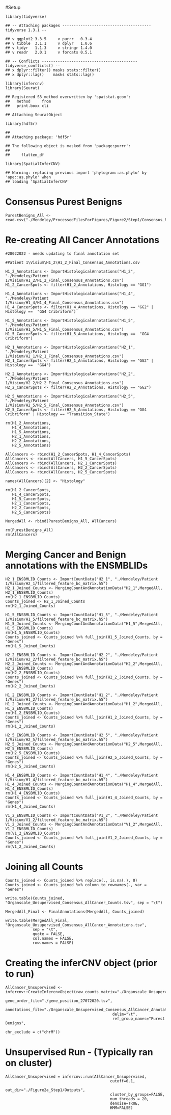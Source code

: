 \#Setup

    library(tidyverse)

    ## -- Attaching packages --------------------------------------- tidyverse 1.3.1 --

    ## v ggplot2 3.3.5     v purrr   0.3.4
    ## v tibble  3.1.1     v dplyr   1.0.6
    ## v tidyr   1.1.3     v stringr 1.4.0
    ## v readr   2.0.1     v forcats 0.5.1

    ## -- Conflicts ------------------------------------------ tidyverse_conflicts() --
    ## x dplyr::filter() masks stats::filter()
    ## x dplyr::lag()    masks stats::lag()

    library(infercnv)
    library(Seurat)

    ## Registered S3 method overwritten by 'spatstat.geom':
    ##   method     from
    ##   print.boxx cli

    ## Attaching SeuratObject

    library(hdf5r)

    ## 
    ## Attaching package: 'hdf5r'

    ## The following object is masked from 'package:purrr':
    ## 
    ##     flatten_df

    library(SpatialInferCNV)

    ## Warning: replacing previous import 'phylogram::as.phylo' by 'ape::as.phylo' when
    ## loading 'SpatialInferCNV'

# Consensus Purest Benigns

    PurestBenigns_All <- read.csv("./Mendeley/ProcessedFilesForFigures/Figure2/Step1/Consensus_PurestBenigns_18112020.csv")

# Re-creating All Cancer Annotations

    #28022022 - needs updating to final annotation set

    #Patient 1\Visium\H1_2\H1_2_Final_Consensus_Annotations.csv

    H1_2_Annotations <- ImportHistologicalAnnotations("H1_2", "./Mendeley/Patient 1/Visium/H1_2/H1_2_Final_Consensus_Annotations.csv")
    H1_2_CancerSpots <- filter(H1_2_Annotations, Histology == "GG1")

    H1_4_Annotations <- ImportHistologicalAnnotations("H1_4", "./Mendeley/Patient 1/Visium/H1_4/H1_4_Final_Consensus_Annotations.csv")
    H1_4_CancerSpots <- filter(H1_4_Annotations, Histology == "GG2" | Histology ==  "GG4 Cribriform")

    H1_5_Annotations <- ImportHistologicalAnnotations("H1_5", "./Mendeley/Patient 1/Visium/H1_5/H1_5_Final_Consensus_Annotations.csv")
    H1_5_CancerSpots <- filter(H1_5_Annotations, Histology ==  "GG4 Cribriform")

    H2_1_Annotations <- ImportHistologicalAnnotations("H2_1", "./Mendeley/Patient 1/Visium/H2_1/H2_1_Final_Consensus_Annotations.csv")
    H2_1_CancerSpots <- filter(H2_1_Annotations, Histology == "GG2" | Histology ==  "GG4")

    H2_2_Annotations <- ImportHistologicalAnnotations("H2_2", "./Mendeley/Patient 1/Visium/H2_2/H2_2_Final_Consensus_Annotations.csv")
    H2_2_CancerSpots <- filter(H2_2_Annotations, Histology == "GG2")

    H2_5_Annotations <- ImportHistologicalAnnotations("H2_5", "./Mendeley/Patient 1/Visium/H2_5/H2_5_Final_Consensus_Annotations.csv")
    H2_5_CancerSpots <- filter(H2_5_Annotations, Histology == "GG4 Cribriform" | Histology == "Transition_State")

    rm(H1_2_Annotations,
       H1_4_Annotations,
       H1_5_Annotations,
       H2_1_Annotations,
       H2_2_Annotations,
       H2_5_Annotations)

    AllCancers <- rbind(H1_2_CancerSpots, H1_4_CancerSpots)
    AllCancers <- rbind(AllCancers, H1_5_CancerSpots)
    AllCancers <- rbind(AllCancers, H2_1_CancerSpots)
    AllCancers <- rbind(AllCancers, H2_2_CancerSpots)
    AllCancers <- rbind(AllCancers, H2_5_CancerSpots)

    names(AllCancers)[2] <- "Histology"

    rm(H1_2_CancerSpots,
       H1_4_CancerSpots,
       H1_5_CancerSpots,
       H2_1_CancerSpots,
       H2_2_CancerSpots,
       H2_5_CancerSpots)

    MergedAll <- rbind(PurestBenigns_All, AllCancers)

    rm(PurestBenigns_All)
    rm(AllCancers)

# Merging Cancer and Benign annotations with the ENSMBLIDs

    H2_1_ENSBMLID_Counts <- ImportCountData("H2_1", "./Mendeley/Patient 1/Visium/H2_1/filtered_feature_bc_matrix.h5")
    H2_1_Joined_Counts <- MergingCountAndAnnotationData("H2_1",MergedAll, H2_1_ENSBMLID_Counts)
    rm(H2_1_ENSBMLID_Counts)
    Counts_joined <- H2_1_Joined_Counts
    rm(H2_1_Joined_Counts)

    H1_5_ENSBMLID_Counts <- ImportCountData("H1_5", "./Mendeley/Patient 1/Visium/H1_5/filtered_feature_bc_matrix.h5")
    H1_5_Joined_Counts <- MergingCountAndAnnotationData("H1_5",MergedAll, H1_5_ENSBMLID_Counts)
    rm(H1_5_ENSBMLID_Counts)
    Counts_joined <- Counts_joined %>% full_join(H1_5_Joined_Counts, by = "Genes")
    rm(H1_5_Joined_Counts)

    H2_2_ENSBMLID_Counts <- ImportCountData("H2_2", "./Mendeley/Patient 1/Visium/H2_2/filtered_feature_bc_matrix.h5")
    H2_2_Joined_Counts <- MergingCountAndAnnotationData("H2_2",MergedAll, H2_2_ENSBMLID_Counts)
    rm(H2_2_ENSBMLID_Counts)
    Counts_joined <- Counts_joined %>% full_join(H2_2_Joined_Counts, by = "Genes")
    rm(H2_2_Joined_Counts)

    H1_2_ENSBMLID_Counts <- ImportCountData("H1_2", "./Mendeley/Patient 1/Visium/H1_2/filtered_feature_bc_matrix.h5")
    H1_2_Joined_Counts <- MergingCountAndAnnotationData("H1_2",MergedAll, H1_2_ENSBMLID_Counts)
    rm(H1_2_ENSBMLID_Counts)
    Counts_joined <- Counts_joined %>% full_join(H1_2_Joined_Counts, by = "Genes")
    rm(H1_2_Joined_Counts)

    H2_5_ENSBMLID_Counts <- ImportCountData("H2_5", "./Mendeley/Patient 1/Visium/H2_5/filtered_feature_bc_matrix.h5")
    H2_5_Joined_Counts <- MergingCountAndAnnotationData("H2_5",MergedAll, H2_5_ENSBMLID_Counts)
    rm(H2_5_ENSBMLID_Counts)
    Counts_joined <- Counts_joined %>% full_join(H2_5_Joined_Counts, by = "Genes")
    rm(H2_5_Joined_Counts)

    H1_4_ENSBMLID_Counts <- ImportCountData("H1_4", "./Mendeley/Patient 1/Visium/H1_4/filtered_feature_bc_matrix.h5")
    H1_4_Joined_Counts <- MergingCountAndAnnotationData("H1_4",MergedAll, H1_4_ENSBMLID_Counts)
    rm(H1_4_ENSBMLID_Counts)
    Counts_joined <- Counts_joined %>% full_join(H1_4_Joined_Counts, by = "Genes")
    rm(H1_4_Joined_Counts)

    V1_2_ENSBMLID_Counts <- ImportCountData("V1_2", "./Mendeley/Patient 1/Visium/V1_2/filtered_feature_bc_matrix.h5")
    V1_2_Joined_Counts <- MergingCountAndAnnotationData("V1_2",MergedAll, V1_2_ENSBMLID_Counts)
    rm(V1_2_ENSBMLID_Counts)
    Counts_joined <- Counts_joined %>% full_join(V1_2_Joined_Counts, by = "Genes")
    rm(V1_2_Joined_Counts)

# Joining all Counts

    Counts_joined <- Counts_joined %>% replace(., is.na(.), 0)
    Counts_joined <- Counts_joined %>% column_to_rownames(., var = "Genes")

    write.table(Counts_joined, "Organscale_Unsupervised_Consensus_AllCancer_Counts.tsv", sep = "\t")

    MergedAll_Final <- FinalAnnotations(MergedAll, Counts_joined)

    write.table(MergedAll_Final, "Organscale_Unsupervised_Consensus_AllCancer_Annotations.tsv", 
                sep = "\t",
                quote = FALSE, 
                col.names = FALSE, 
                row.names = FALSE)

# Creating the inferCNV object (prior to run)

    AllCancer_Unsupervised <- infercnv::CreateInfercnvObject(raw_counts_matrix="./Organscale_Unsupervised_Consensus_AllCancer_Counts.tsv", 
                                                   gene_order_file="./gene_position_27072020.tsv",
                                                   annotations_file="./Organscale_Unsupervised_Consensus_AllCancer_Annotations.tsv",
                                                   delim="\t",
                                                   ref_group_names="Purest Benigns",
                                                                   chr_exclude = c("chrM"))

# Unsupervised Run - (Typically ran on cluster)

    AllCancer_Unsupervised = infercnv::run(AllCancer_Unsupervised,
                                                  cutoff=0.1,
                                                  out_dir="./Figure2a_Step1/Outputs", 
                                                  cluster_by_groups=FALSE,
                                                  num_threads = 20, 
                                                  denoise=TRUE,
                                                  HMM=FALSE)
